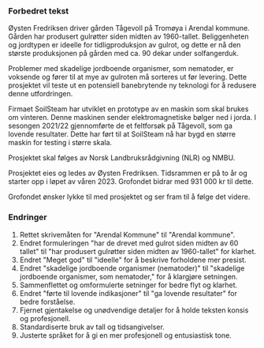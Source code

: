### Forbedret tekst

Øysten Fredriksen driver gården Tågevoll på Tromøya i Arendal kommune. Gården har produsert gulrøtter siden midten av 1960-tallet. Beliggenheten og jordtypen er ideelle for tidligproduksjon av gulrot, og dette er nå den største produksjonen på gården med ca. 90 dekar under solfangerduk.

Problemer med skadelige jordboende organismer, som nematoder, er voksende og fører til at mye av gulroten må sorteres ut før levering. Dette prosjektet vil teste ut en potensiell banebrytende ny teknologi for å redusere denne utfordringen.

Firmaet SoilSteam har utviklet en prototype av en maskin som skal brukes om vinteren. Denne maskinen sender elektromagnetiske bølger ned i jorda. I sesongen 2021/22 gjennomførte de et feltforsøk på Tågevoll, som ga lovende resultater. Dette har ført til at SoilSteam nå har bygd en større maskin for testing i større skala.

Prosjektet skal følges av Norsk Landbruksrådgivning (NLR) og NMBU.

Prosjektet eies og ledes av Øysten Fredriksen. Tidsrammen er på to år og starter opp i løpet av våren 2023. Grofondet bidrar med 931 000 kr til dette.

Grofondet ønsker lykke til med prosjektet og ser fram til å følge det videre.

### Endringer

1. Rettet skrivemåten for "Arendal Kommune" til "Arendal kommune".
2. Endret formuleringen "har de drevet med gulrot siden midten av 60 tallet" til "har produsert gulrøtter siden midten av 1960-tallet" for klarhet.
3. Endret "Meget god" til "ideelle" for å beskrive forholdene mer presist.
4. Endret "skadelige jordboende organismer (nematoder)" til "skadelige jordboende organismer, som nematoder," for å klargjøre setningen.
5. Sammenflettet og omformulerte setninger for bedre flyt og klarhet.
6. Endret "førte til lovende indikasjoner" til "ga lovende resultater" for bedre forståelse.
7. Fjernet gjentakelse og unødvendige detaljer for å holde teksten konsis og profesjonell.
8. Standardiserte bruk av tall og tidsangivelser.
9. Justerte språket for å gi en mer profesjonell og entusiastisk tone.

